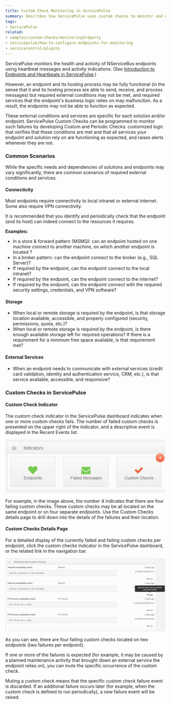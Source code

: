 ```yaml
---
title: Custom Check Monitoring in ServicePulse
summary: Describes how ServicePulse uses custom checks to monitor and detect problem that are unique to the solution or endpoint(s) monitored
tags:
- ServicePulse
related:
- samples/custom-checks/monitoring3rdparty
- servicepulse/how-to-configure-endpoints-for-monitoring
- servicecontrol/plugins
---
```


ServicePulse monitors the health and activity of NServiceBus endpoints using heartbeat messages and activity indications. (See [Introduction to Endpoints and Heartbeats in ServicePulse](intro-endpoints-heartbeats.md).)

However, an endpoint and its hosting process may be fully functional (in the sense that it and its hosting process are able to send, receive, and process messages) but required external conditions may not be met, and required services that the endpoint's business logic relies on may malfunction. As a result, the endpoints may not be able to function as expected.

These external conditions and services are specific for each solution and/or endpoint. ServicePulse Custom Checks can be programmed to monitor such failures by developing Custom and Periodic Checks: customized logic that verifies that these conditions are met and that all services your endpoint and solution rely on are functioning as expected, and raises alerts whenever they are not.


### Common Scenarios

While the specific needs and dependencies of solutions and endpoints may vary significantly, there are common scenarios of required external conditions and services.


#### Connectivity

Most endpoints require connectivity to local intranet or external internet. Some also require VPN connectivity. 

It is recommended that you identify and periodically check that the endpoint (and its host) can indeed connect to the resources it requires. 

**Examples:**

* In a store & forward pattern (MSMQ): can an endpoint hosted on one machine connect to another machine, on which another endpoint is located ?
* In a broker pattern: can the endpoint connect to the broker (e.g., SQL Server)? 
* If required by the endpoint, can the endpoint connect to the local intranet?
* If required by the endpoint, can the endpoint connect to the internet?  
* If required by the endpoint, can the endpoint connect with the required security settings, credentials, and VPN software?  


#### Storage

* When local or remote storage is required by the endpoint, is that storage location available, accessible, and properly configured (security, permissions, quota, etc.)?
* When local or remote storage is required by the endpoint, is there enough available storage left for required operations? If there is a requirement for a minimum free space available, is that requirement met?


#### External Services

* When an endpoint needs to communicate with external services (credit card validation, identity and authentication service, CRM, etc.), is that service available, accessible, and responsive? 


### Custom Checks in ServicePulse


#### Custom Check Indicator

The custom check indicator in the ServicePulse dashboard indicates when one or more custom checks fails. The number of failed custom checks is presented on the upper right of the indicator, and a descriptive event is displayed in the Recent Events list.

![Custom Checks](images/custom-checks.png)

For example, in the image above, the number 4 indicates that there are four failing custom checks. These custom checks may be all located on the same endpoint or on four separate endpoints. Use the Custom Checks details page to drill down into the details of the failures and their location. 


#### Custom Checks Details Page

For a detailed display of the currently failed and failing custom checks per endpoint, click the custom checks indicator in the ServicePulse dashboard, or the related link in the navigation bar.

![Custom Checks Details page](images/custom-checks-details.png)

As you can see, there are four failing custom checks located on two endpoints (two failures per endpoint). 

If one or more of the failures is expected (for example, it may be caused by a planned maintenance activity that brought down an external service the endpoint relies on), you can mute the specific occurrence of the custom check.

Muting a custom check means that the specific custom check failure event is discarded. If an additional failure occurs later (for example, when the custom check is defined to run periodically), a new failure event will be raised.
